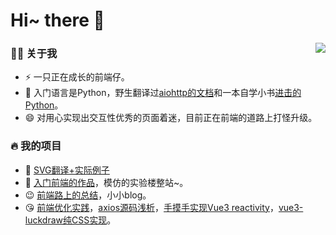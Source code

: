 # Hi~ there 👋

<img align="right" src="https://github-readme-stats.vercel.app/api?username=HuberTRoy&count_private=true">

### 👨‍🚒 关于我

- ⚡ 一只正在成长的前端仔。
- 💬 入门语言是Python，野生翻译过[aiohttp的文档](https://github.com/HuberTRoy/aiohttp-chinese-documentation)和一本自学小书[进击的Python](https://github.com/HuberTRoy/full-speed-python-chinese)。
- 😄 对用心实现出交互性优秀的页面着迷，目前正在前端的道路上打怪升级。

### 🔥 我的项目
- 💬 [SVG翻译+实际例子](https://github.com/HuberTRoy/svgTutorial)
- 🚀 [入门前端的作品](https://github.com/HuberTRoy/vue-shiyanlou)，模仿的实验楼整站~。
- 😉 [前端路上的总结](https://github.com/HuberTRoy/myown)，小小blog。
- 😘 [前端优化实践](https://juejin.cn/post/6966857691381645325)，[axios源码浅析](https://github.com/HuberTRoy/myown/blob/master/%E6%BA%90%E7%A0%81%E9%98%85%E8%AF%BB/axios%E6%BA%90%E7%A0%81%E9%98%85%E8%AF%BB.md)，[手摸手实现Vue3 reactivity](https://github.com/HuberTRoy/myown/blob/master/%E6%BA%90%E7%A0%81%E9%98%85%E8%AF%BB/observver-util%E6%BA%90%E7%A0%81%E9%98%85%E8%AF%BB%E7%9A%84%E8%A1%8D%E7%94%9F%E6%96%87%E7%AB%A0.md)，[vue3-luckdraw纯CSS实现](https://github.com/HuberTRoy/myown/tree/master/%E5%B0%8F%E5%B7%A5%E5%85%B7/vue3-luckdraw)。

